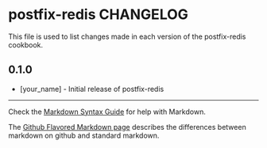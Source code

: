 # postfix-redis CHANGELOG

This file is used to list changes made in each version of the postfix-redis cookbook.

## 0.1.0
- [your_name] - Initial release of postfix-redis

- - -
Check the [Markdown Syntax Guide](http://daringfireball.net/projects/markdown/syntax) for help with Markdown.

The [Github Flavored Markdown page](http://github.github.com/github-flavored-markdown/) describes the differences between markdown on github and standard markdown.
